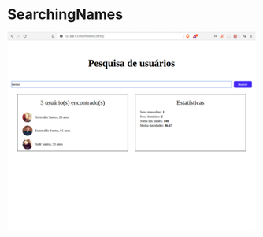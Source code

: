 # SearchingNames

<p align="center">
<img src="./.github/home.png" width=550 align="center" />
</p>
